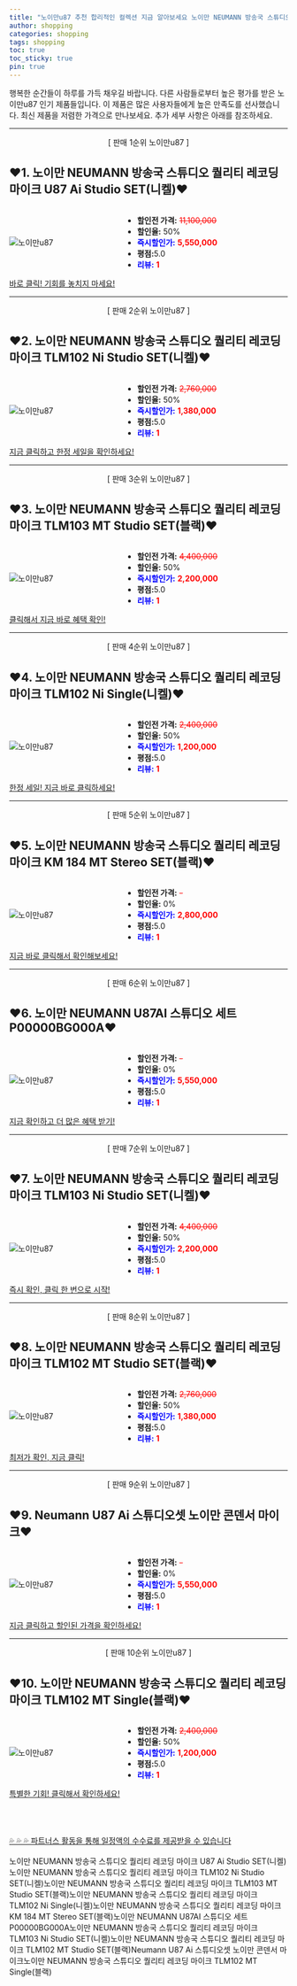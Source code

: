 ```yaml
---
title: "노이만u87 추천 합리적인 컬렉션 지금 알아보세요 노이만 NEUMANN 방송국 스튜디오 퀄리티"
author: shopping
categories: shopping
tags: shopping
toc: true
toc_sticky: true
pin: true
---
```

행복한 순간들이 하루를 가득 채우길 바랍니다. 다른 사람들로부터 높은 평가를 받은 노이만u87 인기 제품들입니다. 이 제품은 많은 사용자들에게 높은 만족도를 선사했습니다. 최신 제품을 저렴한 가격으로 만나보세요. 추가 세부 사항은 아래를 참조하세요.

---
<p class="toplist" style="margin: 0 auto; display: block; width: fit-content;">[ 판매 1순위 노이만u87 ]</p>

<h2><strong>❤️1. 노이만 NEUMANN 방송국 스튜디오 퀄리티 레코딩 마이크 U87 Ai Studio SET(니켈)❤️</strong></h2>

<div style="display: flex; align-items: center;">
    <div style="flex: 0.4;">
        <img src="https://thumbnail7.coupangcdn.com/thumbnails/remote/230x230ex/image/vendor_inventory/14b3/91f7358b5d08b9c67da1e3f63b901c7e8178a67c03f16480d703aa688597.jpg" alt="노이만u87" style="max-width: 100%;">
    </div>
    <div style="flex: 0.6; margin-left: 10px;">
        <ul>
            <li><strong>할인전 가격:</strong> <del style="color: red;">11,100,000</del></li>
            <li><strong>할인율:</strong> 50%</li>
            <li><span style='color:blue'><strong>즉시할인가:</strong></span> <span style='color:red'><strong>5,550,000</strong></span></li>
            <li><strong>평점:</strong>5.0</li>
            <li><span style='color:blue'><strong>리뷰:</strong></span> <span style='color:red'><strong>1</strong></span></li>
        </ul>
    </div>
</div>
<div class="center">
    <a href="https://William4Davisa.github.io?lptag=AF9450613&subid=githubio&pageKey=7670356071&traceid=V0-153&itemId=20459841095&vendorItemId=88193606220" class="myButton">
        바로 클릭! 기회를 놓치지 마세요!
    </a>
</div>


---
<p class="toplist" style="margin: 0 auto; display: block; width: fit-content;">[ 판매 2순위 노이만u87 ]</p>

<h2><strong>❤️2. 노이만 NEUMANN 방송국 스튜디오 퀄리티 레코딩 마이크 TLM102 Ni Studio SET(니켈)❤️</strong></h2>

<div style="display: flex; align-items: center;">
    <div style="flex: 0.4;">
        <img src="https://thumbnail9.coupangcdn.com/thumbnails/remote/230x230ex/image/vendor_inventory/4d3c/10d5f85f372c49c53318d5f5c3a7436e4ce6a70067a454087c6064a38aa2.jpg" alt="노이만u87" style="max-width: 100%;">
    </div>
    <div style="flex: 0.6; margin-left: 10px;">
        <ul>
            <li><strong>할인전 가격:</strong> <del style="color: red;">2,760,000</del></li>
            <li><strong>할인율:</strong> 50%</li>
            <li><span style='color:blue'><strong>즉시할인가:</strong></span> <span style='color:red'><strong>1,380,000</strong></span></li>
            <li><strong>평점:</strong>5.0</li>
            <li><span style='color:blue'><strong>리뷰:</strong></span> <span style='color:red'><strong>1</strong></span></li>
        </ul>
    </div>
</div>
<div class="center">
    <a href="https://William4Davisa.github.io?lptag=AF9450613&subid=githubio&pageKey=7670356071&traceid=V0-153&itemId=20459841094&vendorItemId=88193606226" class="myButton">
        지금 클릭하고 한정 세일을 확인하세요!
    </a>
</div>


---
<p class="toplist" style="margin: 0 auto; display: block; width: fit-content;">[ 판매 3순위 노이만u87 ]</p>

<h2><strong>❤️3. 노이만 NEUMANN 방송국 스튜디오 퀄리티 레코딩 마이크 TLM103 MT Studio SET(블랙)❤️</strong></h2>

<div style="display: flex; align-items: center;">
    <div style="flex: 0.4;">
        <img src="https://thumbnail10.coupangcdn.com/thumbnails/remote/230x230ex/image/vendor_inventory/a79c/9837785cb6f453d85d38d389d783f3684867ce029799647e8ca68131897a.jpg" alt="노이만u87" style="max-width: 100%;">
    </div>
    <div style="flex: 0.6; margin-left: 10px;">
        <ul>
            <li><strong>할인전 가격:</strong> <del style="color: red;">4,400,000</del></li>
            <li><strong>할인율:</strong> 50%</li>
            <li><span style='color:blue'><strong>즉시할인가:</strong></span> <span style='color:red'><strong>2,200,000</strong></span></li>
            <li><strong>평점:</strong>5.0</li>
            <li><span style='color:blue'><strong>리뷰:</strong></span> <span style='color:red'><strong>1</strong></span></li>
        </ul>
    </div>
</div>
<div class="center">
    <a href="https://William4Davisa.github.io?lptag=AF9450613&subid=githubio&pageKey=7670356071&traceid=V0-153&itemId=20459841081&vendorItemId=88193606213" class="myButton">
        클릭해서 지금 바로 혜택 확인!
    </a>
</div>


---
<p class="toplist" style="margin: 0 auto; display: block; width: fit-content;">[ 판매 4순위 노이만u87 ]</p>

<h2><strong>❤️4. 노이만 NEUMANN 방송국 스튜디오 퀄리티 레코딩 마이크 TLM102 Ni Single(니켈)❤️</strong></h2>

<div style="display: flex; align-items: center;">
    <div style="flex: 0.4;">
        <img src="https://thumbnail10.coupangcdn.com/thumbnails/remote/230x230ex/image/vendor_inventory/d739/9a6b70b03f46924b992b10752e1cffbf095784a79c0a613f59c62055e8f8.jpg" alt="노이만u87" style="max-width: 100%;">
    </div>
    <div style="flex: 0.6; margin-left: 10px;">
        <ul>
            <li><strong>할인전 가격:</strong> <del style="color: red;">2,400,000</del></li>
            <li><strong>할인율:</strong> 50%</li>
            <li><span style='color:blue'><strong>즉시할인가:</strong></span> <span style='color:red'><strong>1,200,000</strong></span></li>
            <li><strong>평점:</strong>5.0</li>
            <li><span style='color:blue'><strong>리뷰:</strong></span> <span style='color:red'><strong>1</strong></span></li>
        </ul>
    </div>
</div>
<div class="center">
    <a href="https://William4Davisa.github.io?lptag=AF9450613&subid=githubio&pageKey=7670356071&traceid=V0-153&itemId=20459841088&vendorItemId=88193606197" class="myButton">
        한정 세일! 지금 바로 클릭하세요!
    </a>
</div>


---
<p class="toplist" style="margin: 0 auto; display: block; width: fit-content;">[ 판매 5순위 노이만u87 ]</p>

<h2><strong>❤️5. 노이만 NEUMANN 방송국 스튜디오 퀄리티 레코딩 마이크 KM 184 MT Stereo SET(블랙)❤️</strong></h2>

<div style="display: flex; align-items: center;">
    <div style="flex: 0.4;">
        <img src="https://thumbnail8.coupangcdn.com/thumbnails/remote/230x230ex/image/vendor_inventory/63fd/19ee55e8d50ae768aa2e6c03523c7863adad63245fc0478c83b9e4c8b4c4.jpg" alt="노이만u87" style="max-width: 100%;">
    </div>
    <div style="flex: 0.6; margin-left: 10px;">
        <ul>
            <li><strong>할인전 가격:</strong> <del style="color: red;">-</del></li>
            <li><strong>할인율:</strong> 0%</li>
            <li><span style='color:blue'><strong>즉시할인가:</strong></span> <span style='color:red'><strong>2,800,000</strong></span></li>
            <li><strong>평점:</strong>5.0</li>
            <li><span style='color:blue'><strong>리뷰:</strong></span> <span style='color:red'><strong>1</strong></span></li>
        </ul>
    </div>
</div>
<div class="center">
    <a href="https://William4Davisa.github.io?lptag=AF9450613&subid=githubio&pageKey=7670356071&traceid=V0-153&itemId=20459841073&vendorItemId=87976781682" class="myButton">
        지금 바로 클릭해서 확인해보세요!
    </a>
</div>


---
<p class="toplist" style="margin: 0 auto; display: block; width: fit-content;">[ 판매 6순위 노이만u87 ]</p>

<h2><strong>❤️6. 노이만 NEUMANN U87AI 스튜디오 세트 P00000BG000A❤️</strong></h2>

<div style="display: flex; align-items: center;">
    <div style="flex: 0.4;">
        <img src="https://thumbnail8.coupangcdn.com/thumbnails/remote/230x230ex/image/vendor_inventory/4ba8/f2d378d1d7d815bc11d87e8d6fe573f77aece06afe14c9933dbb6789f4b7.jpg" alt="노이만u87" style="max-width: 100%;">
    </div>
    <div style="flex: 0.6; margin-left: 10px;">
        <ul>
            <li><strong>할인전 가격:</strong> <del style="color: red;">-</del></li>
            <li><strong>할인율:</strong> 0%</li>
            <li><span style='color:blue'><strong>즉시할인가:</strong></span> <span style='color:red'><strong>5,550,000</strong></span></li>
            <li><strong>평점:</strong>5.0</li>
            <li><span style='color:blue'><strong>리뷰:</strong></span> <span style='color:red'><strong>1</strong></span></li>
        </ul>
    </div>
</div>
<div class="center">
    <a href="https://William4Davisa.github.io?lptag=AF9450613&subid=githubio&pageKey=1448514775&traceid=V0-153&itemId=2495143212&vendorItemId=75707589597" class="myButton">
        지금 확인하고 더 많은 혜택 받기!
    </a>
</div>


---
<p class="toplist" style="margin: 0 auto; display: block; width: fit-content;">[ 판매 7순위 노이만u87 ]</p>

<h2><strong>❤️7. 노이만 NEUMANN 방송국 스튜디오 퀄리티 레코딩 마이크 TLM103 Ni Studio SET(니켈)❤️</strong></h2>

<div style="display: flex; align-items: center;">
    <div style="flex: 0.4;">
        <img src="https://thumbnail10.coupangcdn.com/thumbnails/remote/230x230ex/image/vendor_inventory/cc30/8041d318ca6b0da765baab63478bf38388ab06aa6cbf235eda3db7e02469.jpg" alt="노이만u87" style="max-width: 100%;">
    </div>
    <div style="flex: 0.6; margin-left: 10px;">
        <ul>
            <li><strong>할인전 가격:</strong> <del style="color: red;">4,400,000</del></li>
            <li><strong>할인율:</strong> 50%</li>
            <li><span style='color:blue'><strong>즉시할인가:</strong></span> <span style='color:red'><strong>2,200,000</strong></span></li>
            <li><strong>평점:</strong>5.0</li>
            <li><span style='color:blue'><strong>리뷰:</strong></span> <span style='color:red'><strong>1</strong></span></li>
        </ul>
    </div>
</div>
<div class="center">
    <a href="https://William4Davisa.github.io?lptag=AF9450613&subid=githubio&pageKey=7670356071&traceid=V0-153&itemId=20459841084&vendorItemId=88193606191" class="myButton">
        즉시 확인, 클릭 한 번으로 시작!
    </a>
</div>


---
<p class="toplist" style="margin: 0 auto; display: block; width: fit-content;">[ 판매 8순위 노이만u87 ]</p>

<h2><strong>❤️8. 노이만 NEUMANN 방송국 스튜디오 퀄리티 레코딩 마이크 TLM102 MT Studio SET(블랙)❤️</strong></h2>

<div style="display: flex; align-items: center;">
    <div style="flex: 0.4;">
        <img src="https://thumbnail9.coupangcdn.com/thumbnails/remote/230x230ex/image/vendor_inventory/ff3c/d9f08c45aa2f2818d2f31f59f5ffcae1c49246ea40f676f0b2fe682d937e.jpg" alt="노이만u87" style="max-width: 100%;">
    </div>
    <div style="flex: 0.6; margin-left: 10px;">
        <ul>
            <li><strong>할인전 가격:</strong> <del style="color: red;">2,760,000</del></li>
            <li><strong>할인율:</strong> 50%</li>
            <li><span style='color:blue'><strong>즉시할인가:</strong></span> <span style='color:red'><strong>1,380,000</strong></span></li>
            <li><strong>평점:</strong>5.0</li>
            <li><span style='color:blue'><strong>리뷰:</strong></span> <span style='color:red'><strong>1</strong></span></li>
        </ul>
    </div>
</div>
<div class="center">
    <a href="https://William4Davisa.github.io?lptag=AF9450613&subid=githubio&pageKey=7670356071&traceid=V0-153&itemId=20459841079&vendorItemId=88193606245" class="myButton">
        최저가 확인, 지금 클릭!
    </a>
</div>


---
<p class="toplist" style="margin: 0 auto; display: block; width: fit-content;">[ 판매 9순위 노이만u87 ]</p>

<h2><strong>❤️9. Neumann U87 Ai 스튜디오셋 노이만 콘덴서 마이크❤️</strong></h2>

<div style="display: flex; align-items: center;">
    <div style="flex: 0.4;">
        <img src="https://thumbnail7.coupangcdn.com/thumbnails/remote/230x230ex/image/vendor_inventory/fd06/a6e94dd3f627cb0fbf1b3a51d380b0097679ec2e5219484933ae1f9abee3.jpg" alt="노이만u87" style="max-width: 100%;">
    </div>
    <div style="flex: 0.6; margin-left: 10px;">
        <ul>
            <li><strong>할인전 가격:</strong> <del style="color: red;">-</del></li>
            <li><strong>할인율:</strong> 0%</li>
            <li><span style='color:blue'><strong>즉시할인가:</strong></span> <span style='color:red'><strong>5,550,000</strong></span></li>
            <li><strong>평점:</strong>5.0</li>
            <li><span style='color:blue'><strong>리뷰:</strong></span> <span style='color:red'><strong>1</strong></span></li>
        </ul>
    </div>
</div>
<div class="center">
    <a href="https://William4Davisa.github.io?lptag=AF9450613&subid=githubio&pageKey=7670356071&traceid=V0-153&itemId=20868941752&vendorItemId=87936268608" class="myButton">
        지금 클릭하고 할인된 가격을 확인하세요!
    </a>
</div>


---
<p class="toplist" style="margin: 0 auto; display: block; width: fit-content;">[ 판매 10순위 노이만u87 ]</p>

<h2><strong>❤️10. 노이만 NEUMANN 방송국 스튜디오 퀄리티 레코딩 마이크 TLM102 MT Single(블랙)❤️</strong></h2>

<div style="display: flex; align-items: center;">
    <div style="flex: 0.4;">
        <img src="https://thumbnail6.coupangcdn.com/thumbnails/remote/230x230ex/image/vendor_inventory/a20a/992bf14e143237766f147c0b0471baecb050675e7d1a13ba799a0b752229.jpg" alt="노이만u87" style="max-width: 100%;">
    </div>
    <div style="flex: 0.6; margin-left: 10px;">
        <ul>
            <li><strong>할인전 가격:</strong> <del style="color: red;">2,400,000</del></li>
            <li><strong>할인율:</strong> 50%</li>
            <li><span style='color:blue'><strong>즉시할인가:</strong></span> <span style='color:red'><strong>1,200,000</strong></span></li>
            <li><strong>평점:</strong>5.0</li>
            <li><span style='color:blue'><strong>리뷰:</strong></span> <span style='color:red'><strong>1</strong></span></li>
        </ul>
    </div>
</div>
<div class="center">
    <a href="https://William4Davisa.github.io?lptag=AF9450613&subid=githubio&pageKey=7670356071&traceid=V0-153&itemId=20459841076&vendorItemId=88193606231" class="myButton">
        특별한 기회! 클릭해서 확인하세요!
    </a>
</div>

<br><br><br>[💦 💦 💦 파트너스 활동을 통해 일정액의 수수료를 제공받을 수 있습니다](https://link.coupang.com/a/bcpT2c)<br><br>노이만 NEUMANN 방송국 스튜디오 퀄리티 레코딩 마이크 U87 Ai Studio SET(니켈)노이만 NEUMANN 방송국 스튜디오 퀄리티 레코딩 마이크 TLM102 Ni Studio SET(니켈)노이만 NEUMANN 방송국 스튜디오 퀄리티 레코딩 마이크 TLM103 MT Studio SET(블랙)노이만 NEUMANN 방송국 스튜디오 퀄리티 레코딩 마이크 TLM102 Ni Single(니켈)노이만 NEUMANN 방송국 스튜디오 퀄리티 레코딩 마이크 KM 184 MT Stereo SET(블랙)노이만 NEUMANN U87AI 스튜디오 세트 P00000BG000A노이만 NEUMANN 방송국 스튜디오 퀄리티 레코딩 마이크 TLM103 Ni Studio SET(니켈)노이만 NEUMANN 방송국 스튜디오 퀄리티 레코딩 마이크 TLM102 MT Studio SET(블랙)Neumann U87 Ai 스튜디오셋 노이만 콘덴서 마이크노이만 NEUMANN 방송국 스튜디오 퀄리티 레코딩 마이크 TLM102 MT Single(블랙)